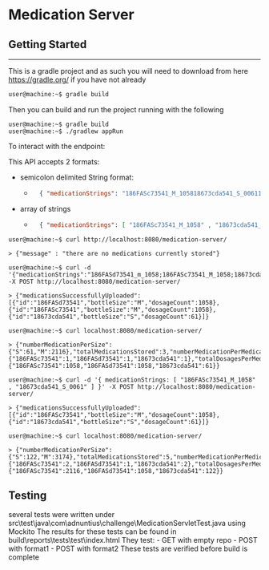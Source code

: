 # Medication Server
## Getting Started
---
This is a gradle project and as such you will need to download from here https://gradle.org/ if you have not already

```bash
user@machine:~$ gradle build
```

Then you can build and run the project running with the following
```
user@machine:~$ gradle build
user@machine:~$ ./gradlew appRun
```

To interact with the endpoint:

This API accepts 2 formats:

- semicolon delimited String format:

    - ```json  
        { "medicationStrings": "186FASc73541_M_105818673cda541_S_0061186FASc73541_M_1058;18673cda541_S_0061;" }
        ```

- array of strings

    - ```json
        { "medicationStrings": [ "186FASc73541_M_1058" , "18673cda541_S_0061" ] }
        ```
```console
user@machine:~$ curl http://localhost:8080/medication-server/

> {"message" : "there are no medications currently stored"}

user@machine:~$ curl -d '{"medicationStrings":"186FASd73541_m_1058;186FASc73541_M_1058;18673cda541_S_0061;"}' -X POST http://localhost:8080/medication-server/

> {"medicationsSuccessfullyUploaded":[{"id":"186FASd73541","bottleSize":"M","dosageCount":1058},{"id":"186FASc73541","bottleSize":"M","dosageCount":1058},{"id":"18673cda541","bottleSize":"S","dosageCount":61}]}

user@machine:~$ curl localhost:8080/medication-server/

> {"numberMedicationPerSize":{"S":61,"M":2116},"totalMedicationsStored":3,"numberMedicationPerMedication":{"186FASc73541":1,"186FASd73541":1,"18673cda541":1},"totalDosagesPerMedication":{"186FASc73541":1058,"186FASd73541":1058,"18673cda541":61}}

user@machine:~$ curl -d '{ medicationStrings: [ "186FASc73541_M_1058" , "18673cda541_S_0061" ] }' -X POST http://localhost:8080/medication-server/

> {"medicationsSuccessfullyUploaded":[{"id":"186FASc73541","bottleSize":"M","dosageCount":1058},{"id":"18673cda541","bottleSize":"S","dosageCount":61}]}

user@machine:~$ curl localhost:8080/medication-server/

> {"numberMedicationPerSize":{"S":122,"M":3174},"totalMedicationsStored":5,"numberMedicationPerMedication":{"186FASc73541":2,"186FASd73541":1,"18673cda541":2},"totalDosagesPerMedication":{"186FASc73541":2116,"186FASd73541":1058,"18673cda541":122}}
```

## Testing 
several tests were written under src\test\java\com\adnuntius\challenge\MedicationServletTest.java using Mockito
The results for these tests can be found in build\reports\tests\test\index.html
They test:
    - GET with empty repo
    - POST with format1
    - POST with format2
These tests are verified before build is complete
